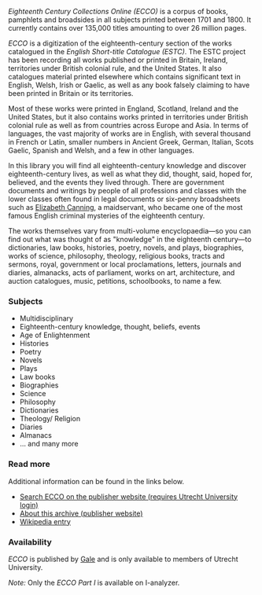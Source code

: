 *Eighteenth Century Collections Online (ECCO)* is a corpus of books, pamphlets and broadsides in all subjects printed between 1701 and 1800. It currently contains over 135,000 titles amounting to over 26 million pages.

*ECCO* is a digitization of the eighteenth-century section of the works catalogued in the *English Short-title Catalogue (ESTC)*. The ESTC project has been recording all works published or printed in Britain, Ireland, territories under British colonial rule, and the United States. It also catalogues material printed elsewhere which contains significant text in English, Welsh, Irish or Gaelic, as well as any book falsely claiming to have been printed in Britain or its territories.

Most of these works were printed in England, Scotland, Ireland and the United States, but it also contains works printed in territories under British colonial rule as well as from countries across Europe and Asia. In terms of languages, the vast majority of works are in English, with several thousand in French or Latin, smaller numbers in Ancient Greek, German, Italian, Scots Gaelic, Spanish and Welsh, and a few in other languages.

In this library you will find all eighteenth-century knowledge and discover eighteenth-century lives, as well as what they did, thought, said, hoped for, believed, and the events they lived through. There are government documents and writings by people of all professions and classes with the lower classes often found in legal documents or six-penny broadsheets such as [Elizabeth Canning](/search/ecco?author=Canning%252C%2520Elizabeth), a maidservant, who became one of the most famous English criminal mysteries of the eighteenth century.

The works themselves vary from multi-volume encyclopaedia—so you can find out what was thought of as "knowledge" in the eighteenth century—to dictionaries, law books, histories, poetry, novels, and plays, biographies, works of science, philosophy, theology, religious books, tracts and sermons, royal, government or local proclamations, letters, journals and diaries, almanacks, acts of parliament, works on art, architecture, and auction catalogues, music, petitions, schoolbooks, to name a few.

### Subjects

- Multidisciplinary
- Eighteenth-century knowledge, thought, beliefs, events
- Age of Enlightenment
- Histories
- Poetry
- Novels
- Plays
- Law books
- Biographies
- Science
- Philosophy
- Dictionaries
- Theology/ Religion
- Diaries
- Almanacs
- … and many more

### Read more

Additional information can be found in the links below.

- [Search ECCO on the publisher website (requires Utrecht University login)](https://databases.library.uu.nl/ECCO)
- [About this archive (publisher website)](https://www.gale.com/intl/primary-sources/eighteenth-century-collections-online)
- [Wikipedia entry](https://en.wikipedia.org/wiki/Eighteenth_Century_Collections_Online)

### Availability

*ECCO* is published by [Gale](https://en.wikipedia.org/wiki/Gale_(publisher)) and is only available to members of Utrecht University.

*Note:* Only the *ECCO Part I* is available on I-analyzer.
